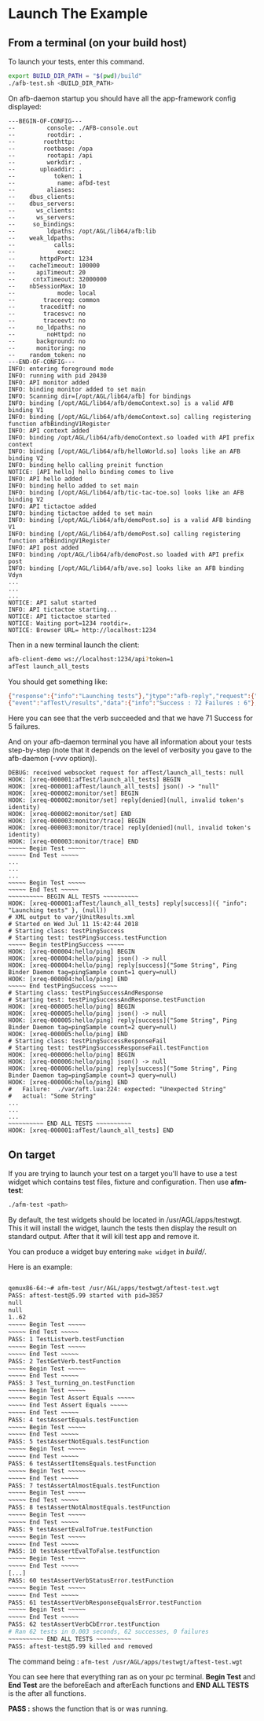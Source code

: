 # Launch The Example

## From a terminal (on your build host)

To launch your tests, enter this command.

```bash
export BUILD_DIR_PATH = "$(pwd)/build"
./afb-test.sh <BUILD_DIR_PATH>
```

On afb-daemon startup you should have all the app-framework config displayed:

```shell
---BEGIN-OF-CONFIG---
--         console: ./AFB-console.out
--         rootdir: .
--        roothttp:
--        rootbase: /opa
--         rootapi: /api
--         workdir: .
--       uploaddir: .
--           token: 1
--            name: afbd-test
--         aliases:
--    dbus_clients:
--    dbus_servers:
--      ws_clients:
--      ws_servers:
--     so_bindings:
--         ldpaths: /opt/AGL/lib64/afb:lib
--    weak_ldpaths:
--           calls:
--            exec:
--       httpdPort: 1234
--    cacheTimeout: 100000
--      apiTimeout: 20
--     cntxTimeout: 32000000
--    nbSessionMax: 10
--            mode: local
--        tracereq: common
--       traceditf: no
--        tracesvc: no
--        traceevt: no
--      no_ldpaths: no
--         noHttpd: no
--      background: no
--      monitoring: no
--    random_token: no
---END-OF-CONFIG---
INFO: entering foreground mode
INFO: running with pid 20430
INFO: API monitor added
INFO: binding monitor added to set main
INFO: Scanning dir=[/opt/AGL/lib64/afb] for bindings
INFO: binding [/opt/AGL/lib64/afb/demoContext.so] is a valid AFB binding V1
INFO: binding [/opt/AGL/lib64/afb/demoContext.so] calling registering function afbBindingV1Register
INFO: API context added
INFO: binding /opt/AGL/lib64/afb/demoContext.so loaded with API prefix context
INFO: binding [/opt/AGL/lib64/afb/helloWorld.so] looks like an AFB binding V2
INFO: binding hello calling preinit function
NOTICE: [API hello] hello binding comes to live
INFO: API hello added
INFO: binding hello added to set main
INFO: binding [/opt/AGL/lib64/afb/tic-tac-toe.so] looks like an AFB binding V2
INFO: API tictactoe added
INFO: binding tictactoe added to set main
INFO: binding [/opt/AGL/lib64/afb/demoPost.so] is a valid AFB binding V1
INFO: binding [/opt/AGL/lib64/afb/demoPost.so] calling registering function afbBindingV1Register
INFO: API post added
INFO: binding /opt/AGL/lib64/afb/demoPost.so loaded with API prefix post
INFO: binding [/opt/AGL/lib64/afb/ave.so] looks like an AFB binding Vdyn
...
...
...
NOTICE: API salut started
INFO: API tictactoe starting...
NOTICE: API tictactoe started
NOTICE: Waiting port=1234 rootdir=.
NOTICE: Browser URL= http://localhost:1234
```

Then in a new terminal launch the client:

``` bash
afb-client-demo ws://localhost:1234/api?token=1
afTest launch_all_tests
```

You should get something like:

``` bash
{"response":{"info":"Launching tests"},"jtype":"afb-reply","request":{"status":"success","uuid":"3fa17ce6-0029-4ef9-8e0d-38dba2a9cf38"}}
{"event":"afTest\/results","data":{"info":"Success : 72 Failures : 6"},"jtype":"afb-event"}
```

Here you can see that the verb succeeded and that we have 71 Success for 5 failures.

And on your afb-daemon terminal you have all information about your tests step-by-step (note that it depends on the level of verbosity you gave to the afb-daemon (-vvv option)).

```shell
DEBUG: received websocket request for afTest/launch_all_tests: null
HOOK: [xreq-000001:afTest/launch_all_tests] BEGIN
HOOK: [xreq-000001:afTest/launch_all_tests] json() -> "null"
HOOK: [xreq-000002:monitor/set] BEGIN
HOOK: [xreq-000002:monitor/set] reply[denied](null, invalid token's identity)
HOOK: [xreq-000002:monitor/set] END
HOOK: [xreq-000003:monitor/trace] BEGIN
HOOK: [xreq-000003:monitor/trace] reply[denied](null, invalid token's identity)
HOOK: [xreq-000003:monitor/trace] END
~~~~~ Begin Test ~~~~~
~~~~~ End Test ~~~~~
...
...
...
~~~~~ Begin Test ~~~~~
~~~~~ End Test ~~~~~
~~~~~~~~~~ BEGIN ALL TESTS ~~~~~~~~~~
HOOK: [xreq-000001:afTest/launch_all_tests] reply[success]({ "info": "Launching tests" }, (null))
# XML output to var/jUnitResults.xml
# Started on Wed Jul 11 15:42:44 2018
# Starting class: testPingSuccess
# Starting test: testPingSuccess.testFunction
~~~~~ Begin testPingSuccess ~~~~~
HOOK: [xreq-000004:hello/ping] BEGIN
HOOK: [xreq-000004:hello/ping] json() -> null
HOOK: [xreq-000004:hello/ping] reply[success]("Some String", Ping Binder Daemon tag=pingSample count=1 query=null)
HOOK: [xreq-000004:hello/ping] END
~~~~~ End testPingSuccess ~~~~~
# Starting class: testPingSuccessAndResponse
# Starting test: testPingSuccessAndResponse.testFunction
HOOK: [xreq-000005:hello/ping] BEGIN
HOOK: [xreq-000005:hello/ping] json() -> null
HOOK: [xreq-000005:hello/ping] reply[success]("Some String", Ping Binder Daemon tag=pingSample count=2 query=null)
HOOK: [xreq-000005:hello/ping] END
# Starting class: testPingSuccessResponseFail
# Starting test: testPingSuccessResponseFail.testFunction
HOOK: [xreq-000006:hello/ping] BEGIN
HOOK: [xreq-000006:hello/ping] json() -> null
HOOK: [xreq-000006:hello/ping] reply[success]("Some String", Ping Binder Daemon tag=pingSample count=3 query=null)
HOOK: [xreq-000006:hello/ping] END
#   Failure:  ./var/aft.lua:224: expected: "Unexpected String"
#   actual: "Some String"
...
...
...
~~~~~~~~~~ END ALL TESTS ~~~~~~~~~~
HOOK: [xreq-000001:afTest/launch_all_tests] END

```

## On target

If you are trying to launch your test on a target you'll have to use
a test widget which contains test files, fixture and configuration.
Then use **afm-test**:

```bash
./afm-test <path>
```

By default, the test widgets should be located in /usr/AGL/apps/testwgt.
This it will install the widget, launch the tests then display the result
on standard output. After that it will kill test app and remove it.

You can produce a widget buy entering ```make widget``` in *build/*.

Here is an example:

```bash

qemux86-64:~# afm-test /usr/AGL/apps/testwgt/aftest-test.wgt
PASS: aftest-test@5.99 started with pid=3857
null
null
1..62
~~~~~ Begin Test ~~~~~
~~~~~ End Test ~~~~~
PASS: 1 TestListverb.testFunction
~~~~~ Begin Test ~~~~~
~~~~~ End Test ~~~~~
PASS: 2 TestGetVerb.testFunction
~~~~~ Begin Test ~~~~~
~~~~~ End Test ~~~~~
PASS: 3 Test_turning_on.testFunction
~~~~~ Begin Test ~~~~~
~~~~~ Begin Test Assert Equals ~~~~~
~~~~~ End Test Assert Equals ~~~~~
~~~~~ End Test ~~~~~
PASS: 4 testAssertEquals.testFunction
~~~~~ Begin Test ~~~~~
~~~~~ End Test ~~~~~
PASS: 5 testAssertNotEquals.testFunction
~~~~~ Begin Test ~~~~~
~~~~~ End Test ~~~~~
PASS: 6 testAssertItemsEquals.testFunction
~~~~~ Begin Test ~~~~~
~~~~~ End Test ~~~~~
PASS: 7 testAssertAlmostEquals.testFunction
~~~~~ Begin Test ~~~~~
~~~~~ End Test ~~~~~
PASS: 8 testAssertNotAlmostEquals.testFunction
~~~~~ Begin Test ~~~~~
~~~~~ End Test ~~~~~
PASS: 9 testAssertEvalToTrue.testFunction
~~~~~ Begin Test ~~~~~
~~~~~ End Test ~~~~~
PASS: 10 testAssertEvalToFalse.testFunction
~~~~~ Begin Test ~~~~~
~~~~~ End Test ~~~~~
[...]
PASS: 60 testAssertVerbStatusError.testFunction
~~~~~ Begin Test ~~~~~
~~~~~ End Test ~~~~~
PASS: 61 testAssertVerbResponseEqualsError.testFunction
~~~~~ Begin Test ~~~~~
~~~~~ End Test ~~~~~
PASS: 62 testAssertVerbCbError.testFunction
# Ran 62 tests in 0.003 seconds, 62 successes, 0 failures
~~~~~~~~~~ END ALL TESTS ~~~~~~~~~~
PASS: aftest-test@5.99 killed and removed

```

The command being : ```afm-test /usr/AGL/apps/testwgt/aftest-test.wgt```

You can see here that everything ran as on your pc terminal.
**Begin Test**  and **End Test** are the
beforeEach and afterEach functions and
**END ALL TESTS**  is the after all functions.

 **PASS :** shows the function that is or was running.